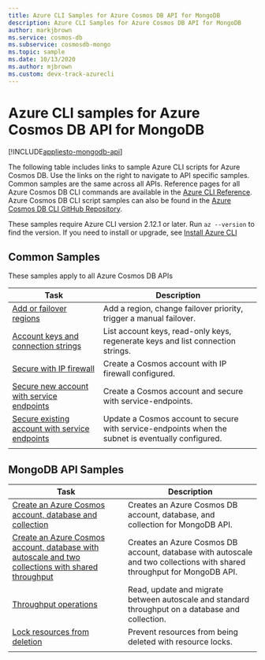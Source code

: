 ```yaml
---
title: Azure CLI Samples for Azure Cosmos DB API for MongoDB
description: Azure CLI Samples for Azure Cosmos DB API for MongoDB
author: markjbrown
ms.service: cosmos-db
ms.subservice: cosmosdb-mongo
ms.topic: sample
ms.date: 10/13/2020
ms.author: mjbrown 
ms.custom: devx-track-azurecli
---
```


# Azure CLI samples for Azure Cosmos DB API for MongoDB
[!INCLUDE[appliesto-mongodb-api](../includes/appliesto-mongodb-api.md)]

The following table includes links to sample Azure CLI scripts for Azure Cosmos DB. Use the links on the right to navigate to API specific samples. Common samples are the same across all APIs. Reference pages for all Azure Cosmos DB CLI commands are available in the [Azure CLI Reference](/cli/azure/cosmosdb). Azure Cosmos DB CLI script samples can also be found in the [Azure Cosmos DB CLI GitHub Repository](https://github.com/Azure-Samples/azure-cli-samples/tree/master/cosmosdb).

These samples require Azure CLI version 2.12.1 or later. Run `az --version` to find the version. If you need to install or upgrade, see [Install Azure CLI](/cli/azure/install-azure-cli)

## Common Samples

These samples apply to all Azure Cosmos DB APIs

|Task | Description |
|---|---|
| [Add or failover regions](../scripts/cli/common/regions.md?toc=%2fcli%2fazure%2ftoc.json) | Add a region, change failover priority, trigger a manual failover.|
| [Account keys and connection strings](../scripts/cli/common/keys.md?toc=%2fcli%2fazure%2ftoc.json) | List account keys, read-only keys, regenerate keys and list connection strings.|
| [Secure with IP firewall](../scripts/cli/common/ipfirewall.md?toc=%2fcli%2fazure%2ftoc.json)| Create a Cosmos account with IP firewall configured.|
| [Secure new account with service endpoints](../scripts/cli/common/service-endpoints.md?toc=%2fcli%2fazure%2ftoc.json)| Create a Cosmos account and secure with service-endpoints.|
| [Secure existing account with service endpoints](../scripts/cli/common/service-endpoints-ignore-missing-vnet.md?toc=%2fcli%2fazure%2ftoc.json)| Update a Cosmos account to secure with service-endpoints when the subnet is eventually configured.|
|||

## MongoDB API Samples

|Task | Description |
|---|---|
| [Create an Azure Cosmos account, database and collection](../scripts/cli/mongodb/create.md?toc=%2fcli%2fazure%2ftoc.json)| Creates an Azure Cosmos DB account, database, and collection for MongoDB API. |
| [Create an Azure Cosmos account, database with autoscale and two collections with shared throughput](../scripts/cli/mongodb/autoscale.md?toc=%2fcli%2fazure%2ftoc.json)| Creates an Azure Cosmos DB account, database with autoscale and two collections with shared throughput for MongoDB API. |
| [Throughput operations](../scripts/cli/mongodb/throughput.md?toc=%2fcli%2fazure%2ftoc.json) | Read, update and migrate between autoscale and standard throughput on a database and collection.|
| [Lock resources from deletion](../scripts/cli/mongodb/lock.md?toc=%2fcli%2fazure%2ftoc.json)| Prevent resources from being deleted with  resource locks.|
|||
